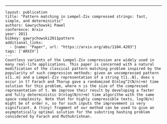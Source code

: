 ---
    layout: publication
    title: "Pattern matching in Lempel-Ziv compressed strings: fast, simple, and deterministic"
    authors: Gawrychowski Pawel
    conference: Arxiv
    year: 2011
    bibkey: gawrychowski2011pattern
    additional_links:
      - {name: "Paper", url: "https://arxiv.org/abs/1104.4203"}
    tags: ['ARXIV']
    ---
    Countless variants of the Lempel-Ziv compression are widely used in many real-life applications. This paper is concerned with a natural modification of the classical pattern matching problem inspired by the popularity of such compression methods: given an uncompressed pattern s[1..m] and a Lempel-Ziv representation of a string t[1..N], does s occur in t? Farach and Thorup gave a randomized O(nlog^2(N/n)+m) time solution for this problem, where n is the size of the compressed representation of t. We improve their result by developing a faster and fully deterministic O(nlog(N/n)+m) time algorithm with the same space complexity. Note that for highly compressible texts, log(N/n) might be of order n, so for such inputs the improvement is very significant. A (tiny) fragment of our method can be used to give an asymptotically optimal solution for the substring hashing problem considered by Farach and Muthukrishnan.